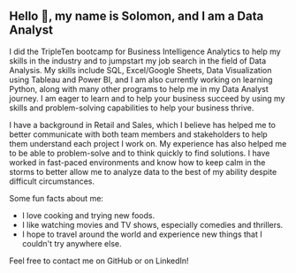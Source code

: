 ## Hello 👋, my name is Solomon, and I am a Data Analyst
I did the TripleTen bootcamp for Business Intelligence Analytics to help my skills in the industry and to jumpstart my job search in the field of Data Analysis.
My skills include SQL, Excel/Google Sheets, Data Visualization using Tableau and Power BI, and I am also currently working on learning Python, along with many other programs to help me in my Data Analyst journey.
I am eager to learn and to help your business succeed by using my skills and problem-solving capabilities to help your business thrive.

I have a background in Retail and Sales, which I believe has helped me to better communicate with both team members and stakeholders to help them understand each project I work on. 
My experience has also helped me to be able to problem-solve and to think quickly to find solutions.
I have worked in fast-paced environments and know how to keep calm in the storms to better allow me to analyze data to the best of my ability despite difficult circumstances.

Some fun facts about me:
- I love cooking and trying new foods.
- I like watching movies and TV shows, especially comedies and thrillers.
- I hope to travel around the world and experience new things that I couldn't try anywhere else. 

Feel free to contact me on GitHub or on LinkedIn!
